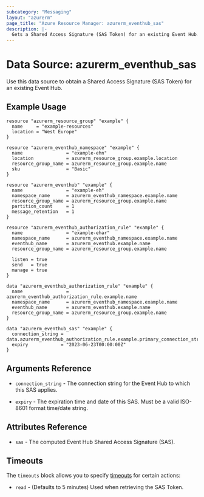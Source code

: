 ```yaml
---
subcategory: "Messaging"
layout: "azurerm"
page_title: "Azure Resource Manager: azurerm_eventhub_sas"
description: |-
  Gets a Shared Access Signature (SAS Token) for an existing Event Hub.
---
```


# Data Source: azurerm_eventhub_sas

Use this data source to obtain a Shared Access Signature (SAS Token) for an existing Event Hub.

## Example Usage

```hcl
resource "azurerm_resource_group" "example" {
  name     = "example-resources"
  location = "West Europe"
}

resource "azurerm_eventhub_namespace" "example" {
  name                = "example-ehn"
  location            = azurerm_resource_group.example.location
  resource_group_name = azurerm_resource_group.example.name
  sku                 = "Basic"
}

resource "azurerm_eventhub" "example" {
  name                = "example-eh"
  namespace_name      = azurerm_eventhub_namespace.example.name
  resource_group_name = azurerm_resource_group.example.name
  partition_count     = 1
  message_retention   = 1
}

resource "azurerm_eventhub_authorization_rule" "example" {
  name                = "example-ehar"
  namespace_name      = azurerm_eventhub_namespace.example.name
  eventhub_name       = azurerm_eventhub.example.name
  resource_group_name = azurerm_resource_group.example.name

  listen = true
  send   = true
  manage = true
}

data "azurerm_eventhub_authorization_rule" "example" {
  name                = azurerm_eventhub_authorization_rule.example.name
  namespace_name      = azurerm_eventhub_namespace.example.name
  eventhub_name       = azurerm_eventhub.example.name
  resource_group_name = azurerm_resource_group.example.name
}

data "azurerm_eventhub_sas" "example" {
  connection_string = data.azurerm_eventhub_authorization_rule.example.primary_connection_string
  expiry            = "2023-06-23T00:00:00Z"
}
```

## Arguments Reference

* `connection_string` - The connection string for the Event Hub to which this SAS applies.

* `expiry` - The expiration time and date of this SAS. Must be a valid ISO-8601 format time/date string.

## Attributes Reference

* `sas` - The computed Event Hub Shared Access Signature (SAS).

## Timeouts

The `timeouts` block allows you to specify [timeouts](https://developer.hashicorp.com/terraform/language/resources/configure#define-operation-timeouts) for certain actions:

* `read` - (Defaults to 5 minutes) Used when retrieving the SAS Token.
